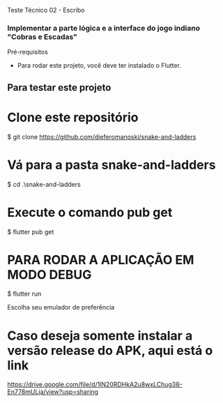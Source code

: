 Teste Técnico 02 - Escribo

### Implementar a parte lógica e a interface do jogo indiano "Cobras e Escadas"

Pré-requisitos
 - Para rodar este projeto, você deve ter instalado o Flutter.

 ## Para testar este projeto
 # Clone este repositório
 $ git clone https://github.com/dieferomanoski/snake-and-ladders

 # Vá para a pasta snake-and-ladders
 $ cd .\snake-and-ladders

 # Execute o comando pub get
 $ flutter pub get

 # PARA RODAR A APLICAÇÃO EM MODO DEBUG

 $ flutter run

 Escolha seu emulador de preferência

# Caso deseja somente instalar a versão release do APK, aqui está o link
https://drive.google.com/file/d/1lN20RDHkA2u8wxLChug38-En778mULja/view?usp=sharing

